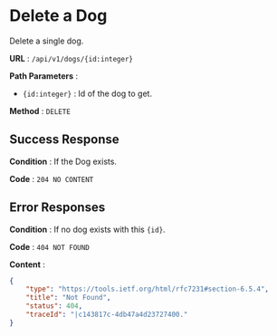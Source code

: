 # Delete a Dog

Delete a single dog.

**URL** : `/api/v1/dogs/{id:integer}`

**Path Parameters** :

- `{id:integer}` : Id of the dog to get.

**Method** : `DELETE`

## Success Response

**Condition** : If the Dog exists.

**Code** : `204 NO CONTENT`

## Error Responses

**Condition** : If no dog exists with this `{id}`.

**Code** : `404 NOT FOUND`

**Content** :

```json
{
    "type": "https://tools.ietf.org/html/rfc7231#section-6.5.4",
    "title": "Not Found",
    "status": 404,
    "traceId": "|c143817c-4db47a4d23727400."
}
```
